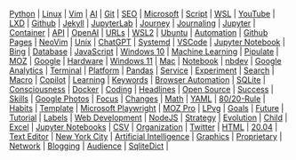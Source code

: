 
[Python](/python/) | [Linux](/linux/) | [Vim](/vim/) | [AI](/ai/) | [Git](/git/) | 
[SEO](/seo/) | [Microsoft](/microsoft/) | [Script](/script/) | [WSL](/wsl/) | [YouTube](/youtube/) | 
[LXD](/lxd/) | [Github](/github/) | [Jekyll](/jekyll/) | [JupyterLab](/jupyterlab/) | [Journey](/journey/) | 
[Journaling](/journaling/) | [Jupyter](/jupyter/) | [Container](/container/) | [API](/api/) | [OpenAI](/openai/) | 
[URLs](/url/) | [WSL2](/wsl2/) | [Ubuntu](/ubuntu/) | [Automation](/automation/) | [Github Pages](/github-pages/) | 
[NeoVim](/neovim/) | [Unix](/unix/) | [ChatGPT](/chatgpt/) | [Systemd](/systemd/) | [VSCode](/vscode/) | 
[Jupyter Notebook](/jupyter-notebook/) | [Bing](/bing/) | [Database](/database/) | [JavaScript](/javascript/) | [Windows 10](/windows-10/) | 
[Machine Learning](/machine-learning/) | [Pipulate](/pipulate/) | [MOZ](/moz/) | [Google](/google/) | [Hardware](/hardware/) | 
[Windows 11](/windows-11/) | [Mac](/mac/) | [Notebook](/notebook/) | [nbdev](/nbdev/) | [Google Analytics](/google-analytics/) | 
[Terminal](/terminal/) | [Platform](/platform/) | [Pandas](/panda/) | [Service](/service/) | [Experiment](/experiment/) | 
[Search](/search/) | [Macro](/macro/) | [Copilot](/copilot/) | [Learning](/learning/) | [Keywords](/keywords/) | 
[Browser Automation](/browser-automation/) | [SQLite](/sqlite/) | [Consciousness](/consciousness/) | [Docker](/docker/) | [Coding](/coding/) | 
[Headlines](/headline/) | [Open Source](/open-source/) | [Success](/success/) | [Skills](/skill/) | [Google Photos](/google-photos/) | 
[Focus](/focus/) | [Changes](/change/) | [Math](/math/) | [YAML](/yaml/) | [80/20-Rule](/80-20-rule/) | 
[Habits](/habit/) | [Template](/template/) | [Microsoft Playwright](/microsoft-playwright/) | [MOZ Pro](/moz-pro/) | [LPvg](/lpvg/) | 
[Goals](/goal/) | [Future](/future/) | [Tutorial](/tutorial/) | [Labels](/label/) | [Web Development](/web-development/) | 
[NodeJS](/nodejs/) | [Strategy](/strategy/) | [Evolution](/evolution/) | [Child](/child/) | [Excel](/excel/) | 
[Jupyter Notebooks](/jupyter-notebooks/) | [CSV](/csv/) | [Organization](/organization/) | [Twitter](/twitter/) | [HTML](/html/) | 
[20.04](/20-04/) | [Text Editor](/text-editor/) | [New York City](/new-york-city/) | [Artificial Intelligence](/artificial-intelligence/) | [Graphics](/graphic/) | 
[Proprietary](/proprietary/) | [Network](/network/) | [Blogging](/blogging/) | [Audience](/audience/) | [SqliteDict](/sqlitedict/) | 